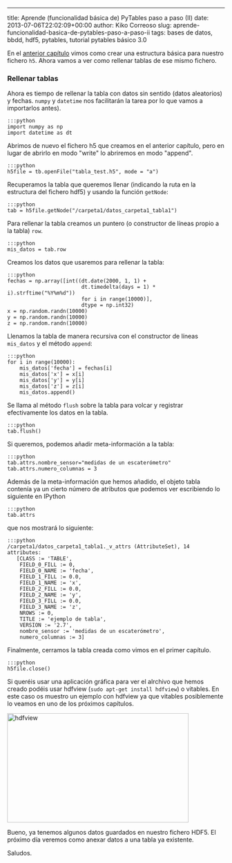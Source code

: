 ---
title: Aprende (funcionalidad básica de) PyTables paso a paso (II)
date: 2013-07-06T22:02:09+00:00
author: Kiko Correoso
slug: aprende-funcionalidad-basica-de-pytables-paso-a-paso-ii
tags: bases de datos, bbdd, hdf5, pytables, tutorial pytables básico 3.0

En el [anterior capítulo](https://pybonacci.org/2013/07/04/aprende-funcionalidad-basica-de-pytables-paso-a-paso-i/) vimos como crear una estructura básica para nuestro fichero `h5`. Ahora vamos a ver como rellenar tablas de ese mismo fichero.

### Rellenar tablas

Ahora es tiempo de rellenar la tabla con datos sin sentido (datos aleatorios) y fechas. `numpy` y `datetime` nos facilitarán la tarea por lo que vamos a importarlos antes).

    :::python
    import numpy as np
    import datetime as dt

Abrimos de nuevo el fichero h5 que creamos en el anterior capítulo, pero en lugar de abrirlo en modo "write" lo abriremos en modo "append".

    :::python
    h5file = tb.openFile("tabla_test.h5", mode = "a")

Recuperamos la tabla que queremos llenar (indicando la ruta en la estructura del fichero hdf5) y usando la función `getNode`:

    :::python
    tab = h5file.getNode("/carpeta1/datos_carpeta1_tabla1")

Para rellenar la tabla creamos un puntero (o constructor de líneas propio a la tabla) `row`.

    :::python
    mis_datos = tab.row

Creamos los datos que usaremos para rellenar la tabla:

    :::python
    fechas = np.array([int((dt.date(2000, 1, 1) +
                            dt.timedelta(days = 1) * i).strftime("%Y%m%d"))
                            for i in range(10000)],
                            dtype = np.int32)
    x = np.random.randn(10000)
    y = np.random.randn(10000)
    z = np.random.randn(10000)

Llenamos la tabla de manera recursiva con el constructor de líneas `mis_datos` y el método `append`:

    :::python
    for i in range(10000):
        mis_datos['fecha'] = fechas[i]
        mis_datos['x'] = x[i]
        mis_datos['y'] = y[i]
        mis_datos['z'] = z[i]
        mis_datos.append()

Se llama al método `flush` sobre la tabla para volcar y registrar efectivamente los datos en la tabla.

    :::python
    tab.flush()

Si queremos, podemos añadir meta-información a la tabla:

    :::python
    tab.attrs.nombre_sensor="medidas de un escaterómetro"
    tab.attrs.numero_columnas = 3

Además de la meta-información que hemos añadido, el objeto tabla contenía ya un cierto número de atributos que podemos ver escribiendo lo siguiente en IPython

    :::python
    tab.attrs

que nos mostrará lo siguiente:

    :::python
    /carpeta1/datos_carpeta1_tabla1._v_attrs (AttributeSet), 14 attributes:
       [CLASS := 'TABLE',
        FIELD_0_FILL := 0,
        FIELD_0_NAME := 'fecha',
        FIELD_1_FILL := 0.0,
        FIELD_1_NAME := 'x',
        FIELD_2_FILL := 0.0,
        FIELD_2_NAME := 'y',
        FIELD_3_FILL := 0.0,
        FIELD_3_NAME := 'z',
        NROWS := 0,
        TITLE := 'ejemplo de tabla',
        VERSION := '2.7',
        nombre_sensor := 'medidas de un escaterómetro',
        numero_columnas := 3]

Finalmente, cerramos la tabla creada como vimos en el primer capítulo.

    :::python
    h5file.close()

Si queréis usar una aplicación gráfica para ver el alrchivo que hemos creado podéis usar hdfview (`sudo apt-get install hdfview`) o vitables. En este caso os muestro un ejemplo con hdfview ya que vitables posiblemente lo veamos en uno de los próximos capítulos.

<img class=" wp-image-1705" alt="hdfview" src="http://new.pybonacci.org/images/2013/07/hdfview1.png?w=700" width="420" height="253" srcset="https://pybonacci.org/wp-content/uploads/2013/07/hdfview1.png 1680w, https://pybonacci.org/wp-content/uploads/2013/07/hdfview1-300x180.png 300w, https://pybonacci.org/wp-content/uploads/2013/07/hdfview1-1024x617.png 1024w, https://pybonacci.org/wp-content/uploads/2013/07/hdfview1-1200x723.png 1200w" sizes="(max-width: 420px) 100vw, 420px" />

Bueno, ya tenemos algunos datos guardados en nuestro fichero HDF5. El próximo día veremos como anexar datos a una tabla ya existente.

Saludos.
